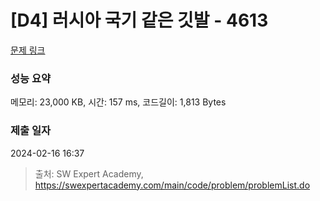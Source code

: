 # [D4] 러시아 국기 같은 깃발 - 4613 

[문제 링크](https://swexpertacademy.com/main/code/problem/problemDetail.do?contestProbId=AWQl9TIK8qoDFAXj) 

### 성능 요약

메모리: 23,000 KB, 시간: 157 ms, 코드길이: 1,813 Bytes

### 제출 일자

2024-02-16 16:37



> 출처: SW Expert Academy, https://swexpertacademy.com/main/code/problem/problemList.do